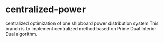 # centralized-power
centralized optimization of one shipboard power distribution system
This branch is to implement centralized method based on Prime Dual Interior Dual algorithm.
